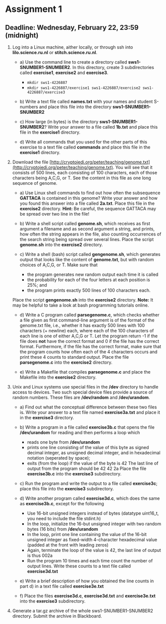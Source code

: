 # Assignment 1

## Deadline: Wednesday, February 22, 23:59 (midnight)

1. Log into a Linux machine, aither locally, or through ssh into **lilo.science.ru.nl** or **stitch.science.ru.nl**.

	* a) Use the command line to create a directory called **sws1-SNUMBER1-SNUMBER2**. In this directory, create 3 subdirectories called **exercise1**, **exercise2** and **exercise3**.
		* `mkdir sws1-4226887`
		* `mkdir sws1-4226887/exercise1 sws1-4226887/exercise2 sws1-4226887/exercise3`

	* b) Write a text file called **names.txt** with your names and student S-numbers and place this file into the directory **sws1-SNUMBER1-SNUMBER2**

	* c) How large (in bytes) is the directory **sws1-SNUMBER1-SNUMBER2**? Write your answer to a file called **1b.txt** and place this file in the **exercise1** directory.

	* d) Write all commands that you used for the other parts of this exercise to a text file called **commands** and place this file in the **exercise1** directory.

2. Download the file [http://cryptojedi.org/peter/teaching/genome.txt](http://cryptojedi.org/peter/teaching/genome.txt). You will see that it consists of 500 lines, each consisting of 100 characters, each of those characters being A,C,G, or T. See the content in this file as one long sequence of genome.

	* a) Use Linux shell commands to find out how often the subsequence **GATTACA** is contained in this genome? Write your answer and how you found this answer into a file called **2a.txt**. Place this file in the **exercise2** directory. **Hint:** Be careful, the sequence GATTACA may be spread over two line in the file!

	* b) Write a shell script called **genome.sh**, which receives as first argument a filename and as second argument a string, and prints, how often the string appears in the file, also counting occurrences of the search string being spread over several lines. Place the script **genome.sh** into the **exercise2** directory.

	* c) Write a shell (bash) script called **gengenome.sh**, which generates output that looks like the content of **genome.txt**, but with random choices of A,C,G, or T. Make sure that 
		* the program generates new random output each time it is called
		* the probability for each of the four letters at each position is 25%; and
		* the program prints exactly 500 lines of 100 characters each.

	Place the script **gengenome.sh** into the **exercise2** directory. **Note:** It may be helpful to take a look at bash programming tutorials online.

	* d) Write a C program called **parsegenome.c**, which checks whether a file given as first command-line argument is of the format of the genome.txt file, i.e., whether it has exactly 500 lines with 100 characters (+ newline) each, where each of the 100 characters of each line is one of either A,C,G or T. Let the program return -1 if the file does **not** have the correct format and 0 if the file has the correct format. Furthermore, if the file has the correct format, make sure that the program counts how often each of the 4 characters occurs and print these 4 counts to standard output. Place the file **parsegenome.c** into the **exercise2** directory.

	* e) Write a Makefile that compiles **parsegenome.c** and place the Makefile into the **exercise2** directory.

3. Unix and Linux systems use special files in the **/dev** directory to handle access to devices. Two such special device files provide a source of random numbers. These files are **/dev/random** and **/dev/urandom**.

	* a) Find out what the conceptual difference between these two files is. Write your answer to a text file named **exercise3a.txt** and place it in the **exercise3** directory.

	* b) Write a program in a file called **exercise3b.c** that opens the file **/dev/urandom** for reading and then performs a loop which
		* reads one byte from **/dev/urandom**
		* prints one line consisting of the value of this byte as signed decimal integer, as unsigned decimal integer, and in hexadecimal notation (seperated by space);
		* exits (from the loop) if the value of the byte is 42
	The last line of output from the program should be 42 42 2a
	Place the file **exercise3b.c** into the **exercise3** subdirectory.

	* c) Run the program and write the output to a file called **exercise3c**; place this file into the **exercise3** subdirectory.

	* d) Write another program called **exercise3d.c**, which does the same as **exercise3b.c**, except for the following
		* Use 16-bit unsigned integers instead of bytes (datatype uint16_t, you need to include the file stdint.h)
		* In the loop, initialize the 16-but unsigned integer with two random bytes (16 bits) from **/dev/urandom**
		* In the loop, print one line containing the value of the 16-bit unsigned integer as fixed-width 4-character hexadecimal value (padded at the front with leading zeros)
		* Again, terminate the loop of the value is 42, the last line of output is thus 002a
		* Run the program 10 times and each time count the number of output lines. Write these counts to a text file called **exercise3d.txt**
	* e) Write a brief description of how you obtained the line counts in part d) in a text file called **exercise3e.txt**
	
	* f) Place the files **exercise3d.c**, **exercise3d.txt** and **exercise3e.txt** into the **exercise3** subdirectory.

4. Generate a tar.gz archive of the whole sws1-SNUMBER1-SNUMBER2 directory. Submit the archive in Blackboard.		











